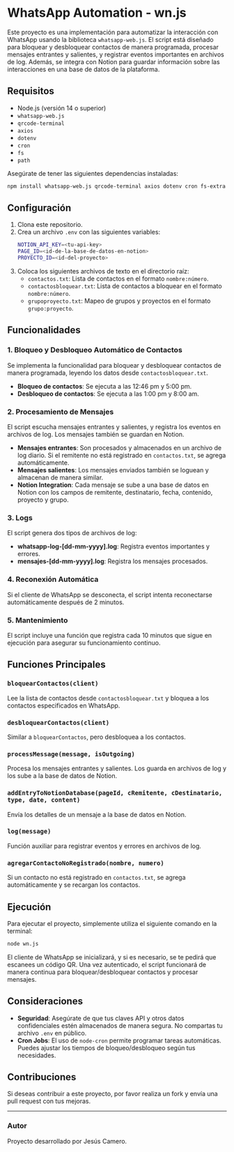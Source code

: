 # WhatsApp Automation - wn.js

Este proyecto es una implementación para automatizar la interacción con WhatsApp usando la biblioteca `whatsapp-web.js`. El script está diseñado para bloquear y desbloquear contactos de manera programada, procesar mensajes entrantes y salientes, y registrar eventos importantes en archivos de log. Además, se integra con Notion para guardar información sobre las interacciones en una base de datos de la plataforma.

## Requisitos

- Node.js (versión 14 o superior)
- `whatsapp-web.js`
- `qrcode-terminal`
- `axios`
- `dotenv`
- `cron`
- `fs`
- `path`

Asegúrate de tener las siguientes dependencias instaladas:

```bash
npm install whatsapp-web.js qrcode-terminal axios dotenv cron fs-extra
```

## Configuración

1. Clona este repositorio.
2. Crea un archivo `.env` con las siguientes variables:
    ```bash
    NOTION_API_KEY=<tu-api-key>
    PAGE_ID=<id-de-la-base-de-datos-en-notion>
    PROYECTO_ID=<id-del-proyecto>
    ```
3. Coloca los siguientes archivos de texto en el directorio raíz:
   - `contactos.txt`: Lista de contactos en el formato `nombre:número`.
   - `contactosbloquear.txt`: Lista de contactos a bloquear en el formato `nombre:número`.
   - `grupoproyecto.txt`: Mapeo de grupos y proyectos en el formato `grupo:proyecto`.

## Funcionalidades

### 1. Bloqueo y Desbloqueo Automático de Contactos
Se implementa la funcionalidad para bloquear y desbloquear contactos de manera programada, leyendo los datos desde `contactosbloquear.txt`.

- **Bloqueo de contactos**: Se ejecuta a las 12:46 pm y 5:00 pm.
- **Desbloqueo de contactos**: Se ejecuta a las 1:00 pm y 8:00 am.

### 2. Procesamiento de Mensajes
El script escucha mensajes entrantes y salientes, y registra los eventos en archivos de log. Los mensajes también se guardan en Notion.

- **Mensajes entrantes**: Son procesados y almacenados en un archivo de log diario. Si el remitente no está registrado en `contactos.txt`, se agrega automáticamente.
- **Mensajes salientes**: Los mensajes enviados también se loguean y almacenan de manera similar.
- **Notion Integration**: Cada mensaje se sube a una base de datos en Notion con los campos de remitente, destinatario, fecha, contenido, proyecto y grupo.

### 3. Logs
El script genera dos tipos de archivos de log:
- **whatsapp-log-[dd-mm-yyyy].log**: Registra eventos importantes y errores.
- **mensajes-[dd-mm-yyyy].log**: Registra los mensajes procesados.

### 4. Reconexión Automática
Si el cliente de WhatsApp se desconecta, el script intenta reconectarse automáticamente después de 2 minutos.

### 5. Mantenimiento
El script incluye una función que registra cada 10 minutos que sigue en ejecución para asegurar su funcionamiento continuo.

## Funciones Principales

### `bloquearContactos(client)`
Lee la lista de contactos desde `contactosbloquear.txt` y bloquea a los contactos especificados en WhatsApp.

### `desbloquearContactos(client)`
Similar a `bloquearContactos`, pero desbloquea a los contactos.

### `processMessage(message, isOutgoing)`
Procesa los mensajes entrantes y salientes. Los guarda en archivos de log y los sube a la base de datos de Notion.

### `addEntryToNotionDatabase(pageId, cRemitente, cDestinatario, type, date, content)`
Envía los detalles de un mensaje a la base de datos en Notion.

### `log(message)`
Función auxiliar para registrar eventos y errores en archivos de log.

### `agregarContactoNoRegistrado(nombre, numero)`
Si un contacto no está registrado en `contactos.txt`, se agrega automáticamente y se recargan los contactos.

## Ejecución

Para ejecutar el proyecto, simplemente utiliza el siguiente comando en la terminal:

```bash
node wn.js
```

El cliente de WhatsApp se inicializará, y si es necesario, se te pedirá que escanees un código QR. Una vez autenticado, el script funcionará de manera continua para bloquear/desbloquear contactos y procesar mensajes.

## Consideraciones

- **Seguridad**: Asegúrate de que tus claves API y otros datos confidenciales estén almacenados de manera segura. No compartas tu archivo `.env` en público.
- **Cron Jobs**: El uso de `node-cron` permite programar tareas automáticas. Puedes ajustar los tiempos de bloqueo/desbloqueo según tus necesidades.

## Contribuciones

Si deseas contribuir a este proyecto, por favor realiza un fork y envía una pull request con tus mejoras.

---

### Autor
Proyecto desarrollado por Jesús Camero.